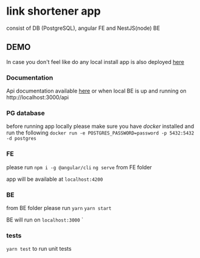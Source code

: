 # link shortener app
consist of DB (PostgreSQL), angular FE and NestJS(node) BE

## DEMO
In case you don't feel like do any local install app is also deployed [here](https://tier-fe.herokuapp.com/)

### Documentation
Api documentation available [here](https://warm-everglades-74053.herokuapp.com/api/) or when local BE is up and running on http://localhost:3000/api 

### PG database
before running app locally please make sure you have *docker* installed 
and run the following 
`docker run -e POSTGRES_PASSWORD=password -p 5432:5432 -d postgres`

### FE
please run
`npm i -g @angular/cli`
`ng serve`
from FE folder

app will be available at `localhost:4200`

### BE
from BE folder
please run `yarn`
`yarn start`

BE will run on `localhost:3000`
`

### tests
`yarn test` to run unit tests
